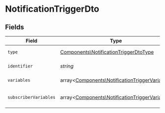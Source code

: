 # NotificationTriggerDto


## Fields

| Field                                                                                                   | Type                                                                                                    | Required                                                                                                | Description                                                                                             |
| ------------------------------------------------------------------------------------------------------- | ------------------------------------------------------------------------------------------------------- | ------------------------------------------------------------------------------------------------------- | ------------------------------------------------------------------------------------------------------- |
| `type`                                                                                                  | [Components\NotificationTriggerDtoType](../../Models/Components/NotificationTriggerDtoType.md)          | :heavy_check_mark:                                                                                      | Type of the trigger                                                                                     |
| `identifier`                                                                                            | *string*                                                                                                | :heavy_check_mark:                                                                                      | Identifier of the trigger                                                                               |
| `variables`                                                                                             | array<[Components\NotificationTriggerVariable](../../Models/Components/NotificationTriggerVariable.md)> | :heavy_check_mark:                                                                                      | Variables of the trigger                                                                                |
| `subscriberVariables`                                                                                   | array<[Components\NotificationTriggerVariable](../../Models/Components/NotificationTriggerVariable.md)> | :heavy_minus_sign:                                                                                      | Subscriber variables of the trigger                                                                     |